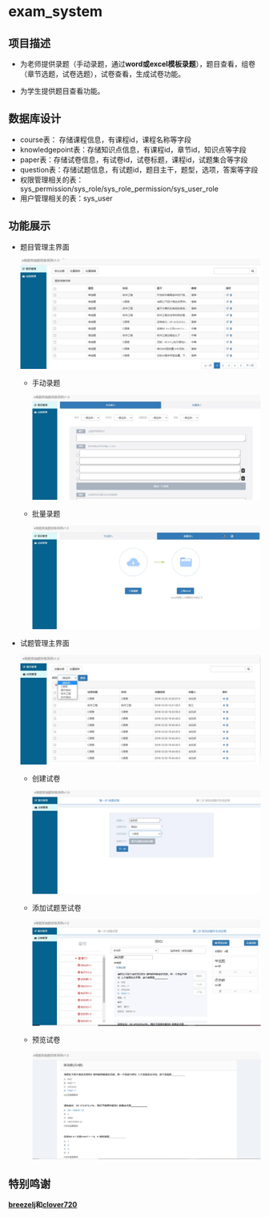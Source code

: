 # exam_system

## 项目描述

* 为老师提供录题（手动录题，通过**word或excel模板录题**），题目查看，组卷（章节选题，试卷选题），试卷查看，生成试卷功能。

* 为学生提供题目查看功能。 

## 数据库设计

* course表： 存储课程信息，有课程id，课程名称等字段
* knowledgepoint表：存储知识点信息，有课程id，章节id，知识点等字段
* paper表：存储试卷信息，有试卷id，试卷标题，课程id，试题集合等字段
* question表：存储试题信息，有试题id，题目主干，题型，选项，答案等字段
* 权限管理相关的表：sys_permission/sys_role/sys_role_permission/sys_user_role
* 用户管理相关的表：sys_user

## 功能展示

* 题目管理主界面

  ![image-20210831151219478](https://raw.githubusercontent.com/onwaiers/Picture/master/img/image-20210831151219478.png)

  * 手动录题

    ![image-20210831151527447](https://raw.githubusercontent.com/onwaiers/Picture/master/img/image-20210831151527447.png)

  * 批量录题

    ![image-20210831151606296](https://raw.githubusercontent.com/onwaiers/Picture/master/img/image-20210831151606296.png)

* 试题管理主界面

  ![image-20210831151652550](https://raw.githubusercontent.com/onwaiers/Picture/master/img/image-20210831151652550.png)

  * 创建试卷

    ![image-20210831151750700](https://raw.githubusercontent.com/onwaiers/Picture/master/img/image-20210831151750700.png)

  * 添加试题至试卷

    ![image-20210831151819455](https://raw.githubusercontent.com/onwaiers/Picture/master/img/image-20210831151819455.png)

  * 预览试卷

    ![image-20210831151911048](https://raw.githubusercontent.com/onwaiers/Picture/master/img/image-20210831151911048.png)

## 特别鸣谢

**[breezelj](https://github.com/breezelj)**和**[clover720](https://github.com/clover720)**


